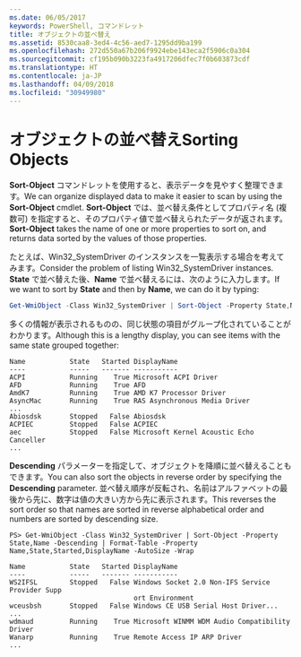 ```yaml
---
ms.date: 06/05/2017
keywords: PowerShell, コマンドレット
title: オブジェクトの並べ替え
ms.assetid: 8530caa8-3ed4-4c56-aed7-1295dd9ba199
ms.openlocfilehash: 272d550a67b206f9924ebe143eca2f5906c0a304
ms.sourcegitcommit: cf195b090b3223fa4917206dfec7f0b603873cdf
ms.translationtype: HT
ms.contentlocale: ja-JP
ms.lasthandoff: 04/09/2018
ms.locfileid: "30949980"
---
```

# <a name="sorting-objects"></a><span data-ttu-id="68b67-103">オブジェクトの並べ替え</span><span class="sxs-lookup"><span data-stu-id="68b67-103">Sorting Objects</span></span>

<span data-ttu-id="68b67-104">**Sort-Object** コマンドレットを使用すると、表示データを見やすく整理できます。</span><span class="sxs-lookup"><span data-stu-id="68b67-104">We can organize displayed data to make it easier to scan by using the **Sort-Object** cmdlet.</span></span> <span data-ttu-id="68b67-105">**Sort-Object** では、並べ替え条件としてプロパティ名 (複数可) を指定すると、そのプロパティ値で並べ替えられたデータが返されます。</span><span class="sxs-lookup"><span data-stu-id="68b67-105">**Sort-Object** takes the name of one or more properties to sort on, and returns data sorted by the values of those properties.</span></span>

<span data-ttu-id="68b67-106">たとえば、Win32_SystemDriver のインスタンスを一覧表示する場合を考えてみます。</span><span class="sxs-lookup"><span data-stu-id="68b67-106">Consider the problem of listing Win32_SystemDriver instances.</span></span> <span data-ttu-id="68b67-107">**State** で並べ替えた後、**Name** で並べ替えるには、次のように入力します。</span><span class="sxs-lookup"><span data-stu-id="68b67-107">If we want to sort by **State** and then by **Name**, we can do it by typing:</span></span>

```powershell
Get-WmiObject -Class Win32_SystemDriver | Sort-Object -Property State,Name | Format-Table -Property Name,State,Started,DisplayName -AutoSize -Wrap
```

<span data-ttu-id="68b67-108">多くの情報が表示されるものの、同じ状態の項目がグループ化されていることがわかります。</span><span class="sxs-lookup"><span data-stu-id="68b67-108">Although this is a lengthy display, you can see items with the same state grouped together:</span></span>

```output
Name           State   Started DisplayName
----           -----   ------- -----------
ACPI           Running    True Microsoft ACPI Driver
AFD            Running    True AFD
AmdK7          Running    True AMD K7 Processor Driver
AsyncMac       Running    True RAS Asynchronous Media Driver
...
Abiosdsk       Stopped   False Abiosdsk
ACPIEC         Stopped   False ACPIEC
aec            Stopped   False Microsoft Kernel Acoustic Echo Canceller
...
```

<span data-ttu-id="68b67-109">**Descending** パラメーターを指定して、オブジェクトを降順に並べ替えることもできます。</span><span class="sxs-lookup"><span data-stu-id="68b67-109">You can also sort the objects in reverse order by specifying the **Descending** parameter.</span></span> <span data-ttu-id="68b67-110">並べ替え順序が反転され、名前はアルファベットの最後から先に、数字は値の大きい方から先に表示されます。</span><span class="sxs-lookup"><span data-stu-id="68b67-110">This reverses the sort order so that names are sorted in reverse alphabetical order and numbers are sorted by descending size.</span></span>

```
PS> Get-WmiObject -Class Win32_SystemDriver | Sort-Object -Property State,Name -Descending | Format-Table -Property Name,State,Started,DisplayName -AutoSize -Wrap

Name           State   Started DisplayName
----           -----   ------- -----------
WS2IFSL        Stopped   False Windows Socket 2.0 Non-IFS Service Provider Supp
                               ort Environment
wceusbsh       Stopped   False Windows CE USB Serial Host Driver...
...
wdmaud         Running    True Microsoft WINMM WDM Audio Compatibility Driver
Wanarp         Running    True Remote Access IP ARP Driver
...
```
